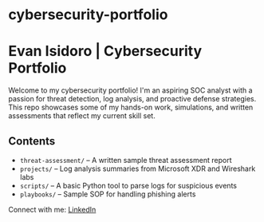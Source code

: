 # cybersecurity-portfolio
# Evan Isidoro | Cybersecurity Portfolio

Welcome to my cybersecurity portfolio! I'm an aspiring SOC analyst with a passion for threat detection, log analysis, and proactive defense strategies. This repo showcases some of my hands-on work, simulations, and written assessments that reflect my current skill set.

## Contents
- `threat-assessment/` – A written sample threat assessment report
- `projects/` – Log analysis summaries from Microsoft XDR and Wireshark labs
- `scripts/` – A basic Python tool to parse logs for suspicious events
- `playbooks/` – Sample SOP for handling phishing alerts

Connect with me: [LinkedIn](https://linkedin.com/in/evan-isidoro)
